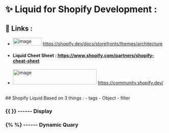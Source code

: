 # **✨ Liquid for Shopify Development :**
## 🔗 Links : 
- <img width="90" height="24" alt="image" src="https://github.com/user-attachments/assets/df50b557-3bdc-4015-8217-c878f9ac45a1" /> https://shopify.dev/docs/storefronts/themes/architecture
- #### Liquid Cheet Sheet : https://www.shopify.com/partners/shopify-cheat-sheet
- <img width="263" height="48" alt="image" src="https://github.com/user-attachments/assets/f2e30ba5-f1f5-4518-b971-aec4f28992ed" /> https://community.shopify.dev/

<br>
## Shopify Liquid Based on 3 things :
- tags
- Object
- filter

### {{ }} ------ Display
### {% %} ------ Dynamic Quary
